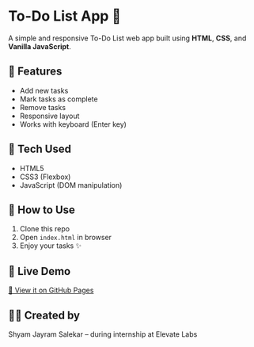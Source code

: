 # To-Do List App 📝

A simple and responsive To-Do List web app built using **HTML**, **CSS**, and **Vanilla JavaScript**.

## 🌟 Features
- Add new tasks
- Mark tasks as complete
- Remove tasks
- Responsive layout
- Works with keyboard (Enter key)

## 🔧 Tech Used
- HTML5
- CSS3 (Flexbox)
- JavaScript (DOM manipulation)

## 🚀 How to Use
1. Clone this repo
2. Open `index.html` in browser
3. Enjoy your tasks ✨

## 🚀 Live Demo

[🔗 View it on GitHub Pages](https://shyamsalekar.github.io/todo-list-app/)

## 🧑‍💻 Created by
Shyam Jayram Salekar – during internship at Elevate Labs
